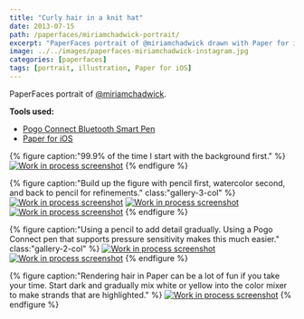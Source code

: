 ```yaml
---
title: "Curly hair in a knit hat"
date: 2013-07-15
path: /paperfaces/miriamchadwick-portrait/
excerpt: "PaperFaces portrait of @miriamchadwick drawn with Paper for iOS on an iPad."
image: ../../images/paperfaces-miriamchadwick-instagram.jpg
categories: [paperfaces]
tags: [portrait, illustration, Paper for iOS]
---
```


PaperFaces portrait of [@miriamchadwick](http://instagram.com/miriamchadwick).

**Tools used:**

- [Pogo Connect Bluetooth Smart Pen](https://www.amazon.com/gp/product/B009K448L4/ref=as_li_ss_tl?ie=UTF8&camp=1789&creative=390957&creativeASIN=B009K448L4&linkCode=as2&tag=mademist-20)
- [Paper for iOS](https://paper.bywetransfer.com/)

{% figure caption:"99.9% of the time I start with the background first." %}
[![Work in process screenshot](../../images/paperfaces-miriamchadwick-process-1-600.jpg)](../../images/paperfaces-miriamchadwick-process-1-lg.jpg)
{% endfigure %}

{% figure caption:"Build up the figure with pencil first, watercolor second, and back to pencil for refinements." class:"gallery-3-col" %}
[![Work in process screenshot](../../images/paperfaces-miriamchadwick-process-2-600.jpg)](../../images/paperfaces-miriamchadwick-process-2-lg.jpg)
[![Work in process screenshot](../../images/paperfaces-miriamchadwick-process-3-600.jpg)](../../images/paperfaces-miriamchadwick-process-3-lg.jpg)
[![Work in process screenshot](../../images/paperfaces-miriamchadwick-process-4-600.jpg)](../../images/paperfaces-miriamchadwick-process-4-lg.jpg)
{% endfigure %}

{% figure caption:"Using a pencil to add detail gradually. Using a Pogo Connect pen that supports pressure sensitivity makes this much easier." class:"gallery-2-col" %}
[![Work in process screenshot](../../images/paperfaces-miriamchadwick-process-5-600.jpg)](../../images/paperfaces-miriamchadwick-process-5-lg.jpg)
[![Work in process screenshot](../../images/paperfaces-miriamchadwick-process-6-600.jpg)](../../images/paperfaces-miriamchadwick-process-6-lg.jpg)
{% endfigure %}

{% figure caption:"Rendering hair in Paper can be a lot of fun if you take your time. Start dark and gradually mix white or yellow into the color mixer to make strands that are highlighted." %}
[![Work in process screenshot](../../images/paperfaces-miriamchadwick-process-7-600.jpg)](../../images/paperfaces-miriamchadwick-process-7-lg.jpg)
{% endfigure %}
